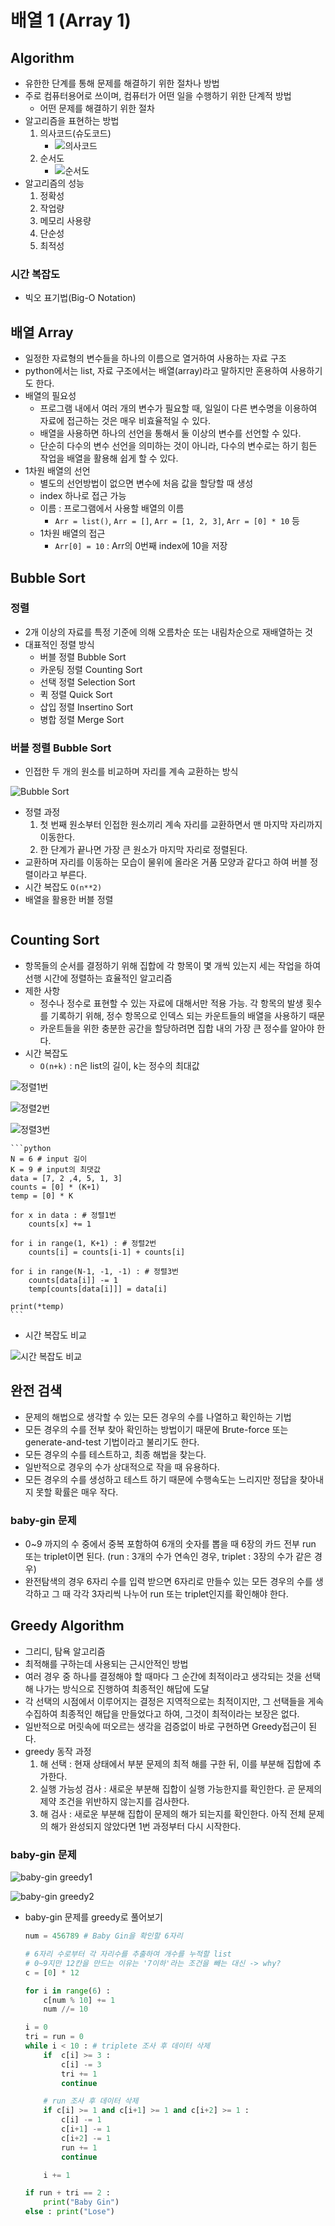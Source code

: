 # 배열 1 (Array 1)

## Algorithm
* 유한한 단계를 통해 문제를 해결하기 위한 절차나 방법
* 주로 컴퓨터용어로 쓰이며, 컴퓨터가 어떤 일을 수행하기 위한 단계적 방법
    * 어떤 문제를 해결하기 위한 절차
* 알고리즘을 표현하는 방법
    1. 의사코드(슈도코드)
        * ![의사코드](../image/code1.png)
    2. 순서도
        * ![순서도](../image/code2.png)
* 알고리즘의 성능
    1. 정확성
    2. 작업량
    3. 메모리 사용량
    4. 단순성
    5. 최적성

### 시간 복잡도
* 빅오 표기법(Big-O Notation)

## 배열 Array
* 일정한 자료형의 변수들을 하나의 이름으로 열거하여 사용하는 자료 구조
* python에서는 list, 자료 구조에서는 배열(array)라고 말하지만 혼용하여 사용하기도 한다.
* 배열의 필요성
    * 프로그램 내에서 여러 개의 변수가 필요할 때, 일일이 다른 변수명을 이용하여 자료에 접근하는 것은 매우 비효율적일 수 있다.
    * 배열을 사용하면 하나의 선언을 통해서 둘 이상의 변수를 선언할 수 있다.
    * 단순히 다수의 변수 선언을 의미하는 것이 아니라, 다수의 변수로는 하기 힘든 작업을 배열을 활용해 쉽게 할 수 있다.
* 1차원 배열의 선언
    * 별도의 선언방법이 없으면 변수에 처음 값을 할당할 때 생성
    * index 하나로 접근 가능
    * 이름 : 프로그램에서 사용할 배열의 이름
        * `Arr = list()`, `Arr = []`, `Arr = [1, 2, 3]`, `Arr = [0] * 10` 등
    * 1차원 배열의 접근
        * `Arr[0] = 10` : Arr의 0번째 index에 10을 저장 


## Bubble Sort

### 정렬
* 2개 이상의 자료를 특정 기준에 의해 오름차순 또는 내림차순으로 재배열하는 것
* 대표적인 정렬 방식
    * 버블 정렬 Bubble Sort
    * 카운팅 정렬 Counting Sort
    * 선택 정렬 Selection Sort
    * 퀵 정렬 Quick Sort
    * 삽입 정렬 Insertino Sort
    * 병합 정렬 Merge Sort

### 버블 정렬 Bubble Sort
* 인접한 두 개의 원소를 비교하며 자리를 계속 교환하는 방식

![Bubble Sort](../image/bubble_sort.gif)

* 정렬 과정
    1. 첫 번째 원소부터 인접한 원소끼리 계속 자리를 교환하면서 맨 마지막 자리까지 이동한다.
    2. 한 단계가 끝나면 가장 큰 원소가 마지막 자리로 정렬된다.
* 교환하며 자리를 이동하는 모습이 물위에 올라온 거품 모양과 같다고 하여 버블 정렬이라고 부른다.
* 시간 복잡도 `O(n**2)`
* 배열을 활용한 버블 정렬
    ```python
    
    ```


## Counting Sort
* 항목들의 순서를 결정하기 위해 집합에 각 항목이 몇 개씩 있는지 세는 작업을 하여 선행 시간에 정렬하는 효율적인 알고리즘
* 제한 사항
    * 정수나 정수로 표현할 수 있는 자료에 대해서만 적용 가능. 각 항목의 발생 횟수를 기록하기 위해, 정수 항목으로 인덱스 되는 카운트들의 배열을 사용하기 때문
    * 카운트들을 위한 충분한 공간을 할당하려면 집합 내의 가장 큰 정수를 알아야 한다.
* 시간 복잡도
    * `O(n+k)` : n은 list의 길이, k는 정수의 최대값

![정렬1번](../image/counting_sort_1.gif)

![정렬2번](../image/counting_sort_2.png)

![정렬3번](../image/counting_sort_3.gif)


    ```python
    N = 6 # input 길이
    K = 9 # input의 최댓값
    data = [7, 2 ,4, 5, 1, 3]
    counts = [0] * (K+1)
    temp = [0] * K

    for x in data : # 정렬1번
        counts[x] += 1

    for i in range(1, K+1) : # 정렬2번
        counts[i] = counts[i-1] + counts[i]

    for i in range(N-1, -1, -1) : # 정렬3번
        counts[data[i]] -= 1
        temp[counts[data[i]]] = data[i]

    print(*temp)
    ```

* 시간 복잡도 비교

![시간 복잡도 비교](../image/time_complex.png)


## 완전 검색
* 문제의 해법으로 생각할 수 있는 모든 경우의 수를 나열하고 확인하는 기법
* 모든 경우의 수를 전부 찾아 확인하는 방법이기 때문에 Brute-force 또는 generate-and-test 기법이라고 불리기도 한다.
* 모든 경우의 수를 테스트하고, 최종 해법을 찾는다.
* 일반적으로 경우의 수가 상대적으로 작을 때 유용하다.
* 모든 경우의 수를 생성하고 테스트 하기 때문에 수행속도는 느리지만 정답을 찾아내지 못할 확률은 매우 작다.

### baby-gin 문제
* 0~9 까지의 수 중에서 중복 포함하여 6개의 숫자를 뽑을 때 6장의 카드 전부 run 또는 triplet이면 된다. (run : 3개의 수가 연속인 경우, triplet : 3장의 수가 같은 경우)
* 완전탐색의 경우 6자리 수를 입력 받으면 6자리로 만들수 있는 모든 경우의 수를 생각하고 그 때 각각 3자리씩 나누어 run 또는 triplet인지를 확인해야 한다.

## Greedy Algorithm
* 그리디, 탐욕 알고리즘
* 최적해를 구하는데 사용되는 근시안적인 방법
* 여러 경우 중 하나를 결정해야 할 때마다 그 순간에 최적이라고 생각되는 것을 선택해 나가는 방식으로 진행하여 최종적인 해답에 도달
* 각 선택의 시점에서 이루어지는 결정은 지역적으로는 최적이지만, 그 선택들을 게속 수집하여 최종적인 해답을 만들었다고 하여, 그것이 최적이라는 보장은 없다.
* 일반적으로 머릿속에 떠오르는 생각을 검증없이 바로 구현하면 Greedy접근이 된다.
* greedy 동작 과정
    1. 해 선택 : 현재 상태에서 부분 문제의 최적 해를 구한 뒤, 이를 부분해 집합에 추가한다.
    2. 실행 가능성 검사 : 새로운 부분해 집합이 실행 가능한지를 확인한다. 곧 문제의 제약 조건을 위반하지 않는지를 검사한다.
    3. 해 검사 : 새로운 부분해 집합이 문제의 해가 되는지를 확인한다. 아직 전체 문제의 해가 완성되지 않았다면 1번 과정부터 다시 시작한다.

### baby-gin 문제

![baby-gin greedy1](../image/baby_gin_greedy1.png)

![baby-gin greedy2](../image/baby_gin_greedy2.png)

* baby-gin 문제를 greedy로 풀어보기
    ```python
    num = 456789 # Baby Gin을 확인할 6자리

    # 6자리 수로부터 각 자리수를 추출하여 개수를 누적할 list
    # 0~9지만 12칸을 만드는 이유는 '7이하'라는 조건을 빼는 대신 -> why?
    c = [0] * 12

    for i in range(6) :
        c[num % 10] += 1
        num //= 10

    i = 0
    tri = run = 0
    while i < 10 : # triplete 조사 후 데이터 삭제
        if  c[i] >= 3 :
            c[i] -= 3
            tri += 1
            continue

        # run 조사 후 데이터 삭제
        if c[i] >= 1 and c[i+1] >= 1 and c[i+2] >= 1 :
            c[i] -= 1
            c[i+1] -= 1
            c[i+2] -= 1
            run += 1
            continue

        i += 1

    if run + tri == 2 :
        print("Baby Gin")
    else : print("Lose")
    ```
